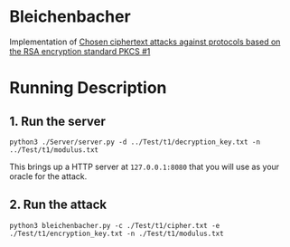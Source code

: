 # Bleichenbacher 

Implementation of [Chosen ciphertext attacks against protocols based on the RSA encryption standard PKCS #1](https://link.springer.com/chapter/10.1007/BFb0055716)

# Running Description

## 1. Run the server

`python3 ./Server/server.py -d ../Test/t1/decryption_key.txt -n ../Test/t1/modulus.txt`

This brings up a HTTP server at `127.0.0.1:8080` that you will use as your oracle for the attack.

## 2. Run the attack

`python3 bleichenbacher.py -c ./Test/t1/cipher.txt -e ./Test/t1/encryption_key.txt -n ./Test/t1/modulus.txt`

